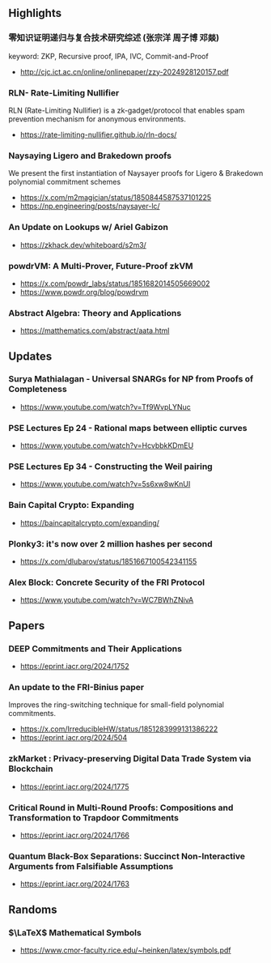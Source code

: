 ## Highlights
### 零知识证明递归与复合技术研究综述 (张宗洋 周子博 邓燚)
keyword: ZKP, Recursive proof, IPA, IVC, Commit-and-Proof 
- <http://cjc.ict.ac.cn/online/onlinepaper/zzy-2024928120157.pdf>
### RLN- Rate-Limiting Nullifier
RLN (Rate-Limiting Nullifier) is a zk-gadget/protocol that enables spam prevention mechanism for anonymous environments.
- <https://rate-limiting-nullifier.github.io/rln-docs/>
### Naysaying Ligero and Brakedown proofs
We present the first instantiation of Naysayer proofs for Ligero & Brakedown polynomial commitment schemes
- <https://x.com/m2magician/status/1850844587537101225>
- <https://np.engineering/posts/naysayer-lc/>
### An Update on Lookups w/ Ariel Gabizon
- <https://zkhack.dev/whiteboard/s2m3/>
### powdrVM: A Multi-Prover, Future-Proof zkVM 
- <https://x.com/powdr_labs/status/1851682014505669002>
- <https://www.powdr.org/blog/powdrvm>
### Abstract Algebra: Theory and Applications
- <https://matthematics.com/abstract/aata.html>
## Updates
### Surya Mathialagan - Universal SNARGs for NP from Proofs of Completeness
- <https://www.youtube.com/watch?v=Tf9WvpLYNuc>
### PSE Lectures Ep 24 - Rational maps between elliptic curves
- <https://www.youtube.com/watch?v=HcvbbkKDmEU>
### PSE Lectures Ep 34 - Constructing the Weil pairing
- <https://www.youtube.com/watch?v=5s6xw8wKnUI>
### Bain Capital Crypto: Expanding 
- <https://baincapitalcrypto.com/expanding/>
### Plonky3: it's now over 2 million hashes per second
- <https://x.com/dlubarov/status/1851667100542341155>
### Alex Block: Concrete Security of the FRI Protocol
- <https://www.youtube.com/watch?v=WC7BWhZNivA>

## Papers
### DEEP Commitments and Their Applications
- <https://eprint.iacr.org/2024/1752>
### An update to the FRI-Binius paper 
Improves the ring-switching technique for small-field polynomial commitments.
- <https://x.com/IrreducibleHW/status/1851283999131386222>
- <https://eprint.iacr.org/2024/504>
### zkMarket : Privacy-preserving Digital Data Trade System via Blockchain
- <https://eprint.iacr.org/2024/1775>
### Critical Round in Multi-Round Proofs: Compositions and Transformation to Trapdoor Commitments
- <https://eprint.iacr.org/2024/1766>
### Quantum Black-Box Separations: Succinct Non-Interactive Arguments from Falsifiable Assumptions
- <https://eprint.iacr.org/2024/1763>

## Randoms
### $\LaTeX$ Mathematical Symbols
- <https://www.cmor-faculty.rice.edu/~heinken/latex/symbols.pdf>
